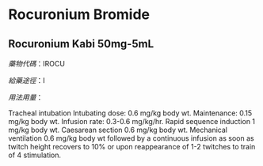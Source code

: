 # Rocuronium Bromide

## Rocuronium Kabi 50mg-5mL

*藥物代碼*：IROCU

*給藥途徑*：I

*用法用量*：

Tracheal intubation Intubating dose: 0.6 mg/kg body wt. Maintenance: 0.15 mg/kg body wt. Infusion rate: 0.3-0.6 mg/kg/hr. Rapid sequence induction 1 mg/kg body wt. Caesarean section 0.6 mg/kg body wt. Mechanical ventilation 0.6 mg/kg body wt followed by a continuous infusion as soon as twitch height recovers to 10% or upon reappearance of 1-2 twitches to train of 4 stimulation.

